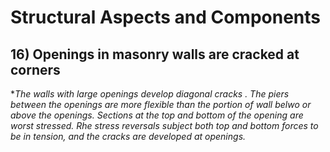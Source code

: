 # Structural Aspects and Components 
## 16) Openings in masonry walls are cracked at corners
**The walls with large openings develop diagonal cracks . The piers between the openings are more flexible than the portion of wall belwo or above the openings. Sections at the top and bottom of the opening are worst stressed. Rhe stress reversals subject both top and bottom forces to be in tension, and the cracks are developed at openings.*